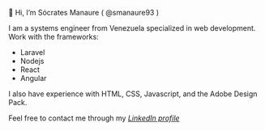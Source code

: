 👋 Hi, I’m Sócrates Manaure ( @smanaure93 )

I am a systems engineer from Venezuela specialized in web development. Work with the frameworks:

- Laravel
- Nodejs
- React
- Angular

I also have experience with HTML, CSS, Javascript, and the Adobe Design Pack.

Feel free to contact me through my *[LinkedIn profile](https://www.linkedin.com/in/socratesmanaurelandaeta/)*
